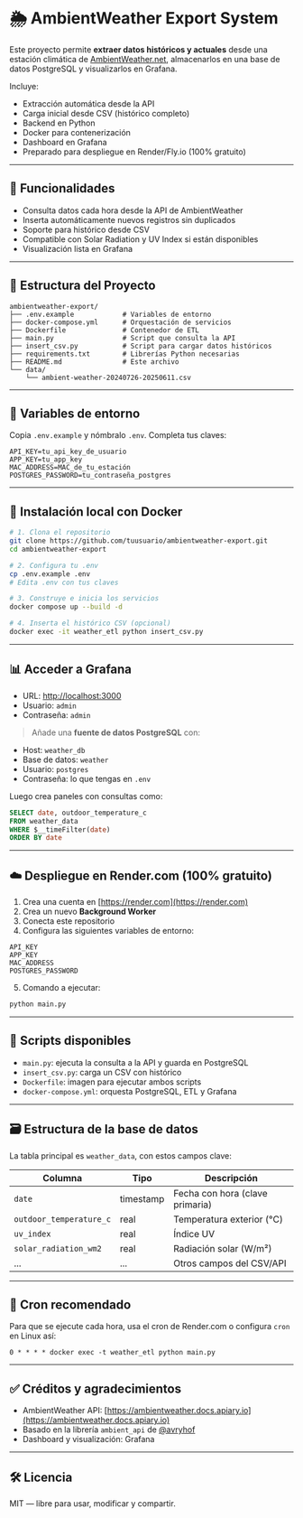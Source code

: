 
# 🌦️ AmbientWeather Export System

Este proyecto permite **extraer datos históricos y actuales** desde una estación climática de [AmbientWeather.net](https://ambientweather.net/), almacenarlos en una base de datos PostgreSQL y visualizarlos en Grafana.

Incluye:
- Extracción automática desde la API
- Carga inicial desde CSV (histórico completo)
- Backend en Python
- Docker para contenerización
- Dashboard en Grafana
- Preparado para despliegue en Render/Fly.io (100% gratuito)

---

## 🚀 Funcionalidades

- Consulta datos cada hora desde la API de AmbientWeather
- Inserta automáticamente nuevos registros sin duplicados
- Soporte para histórico desde CSV
- Compatible con Solar Radiation y UV Index si están disponibles
- Visualización lista en Grafana

---

## 📁 Estructura del Proyecto

```
ambientweather-export/
├── .env.example            # Variables de entorno
├── docker-compose.yml      # Orquestación de servicios
├── Dockerfile              # Contenedor de ETL
├── main.py                 # Script que consulta la API
├── insert_csv.py           # Script para cargar datos históricos
├── requirements.txt        # Librerías Python necesarias
├── README.md               # Este archivo
└── data/
    └── ambient-weather-20240726-20250611.csv
```

---

## 🔧 Variables de entorno

Copia `.env.example` y nómbralo `.env`. Completa tus claves:

```env
API_KEY=tu_api_key_de_usuario
APP_KEY=tu_app_key
MAC_ADDRESS=MAC_de_tu_estación
POSTGRES_PASSWORD=tu_contraseña_postgres
```

---

## 🐳 Instalación local con Docker

```bash
# 1. Clona el repositorio
git clone https://github.com/tuusuario/ambientweather-export.git
cd ambientweather-export

# 2. Configura tu .env
cp .env.example .env
# Edita .env con tus claves

# 3. Construye e inicia los servicios
docker compose up --build -d

# 4. Inserta el histórico CSV (opcional)
docker exec -it weather_etl python insert_csv.py
```

---

## 📊 Acceder a Grafana

- URL: [http://localhost:3000](http://localhost:3000)
- Usuario: `admin`
- Contraseña: `admin`

> Añade una **fuente de datos PostgreSQL** con:
- Host: `weather_db`
- Base de datos: `weather`
- Usuario: `postgres`
- Contraseña: lo que tengas en `.env`

Luego crea paneles con consultas como:

```sql
SELECT date, outdoor_temperature_c
FROM weather_data
WHERE $__timeFilter(date)
ORDER BY date
```

---

## ☁️ Despliegue en Render.com (100% gratuito)

1. Crea una cuenta en [https://render.com](https://render.com)
2. Crea un nuevo **Background Worker**
3. Conecta este repositorio
4. Configura las siguientes variables de entorno:

```
API_KEY
APP_KEY
MAC_ADDRESS
POSTGRES_PASSWORD
```

5. Comando a ejecutar:

```bash
python main.py
```

---

## 🧪 Scripts disponibles

- `main.py`: ejecuta la consulta a la API y guarda en PostgreSQL
- `insert_csv.py`: carga un CSV con histórico
- `Dockerfile`: imagen para ejecutar ambos scripts
- `docker-compose.yml`: orquesta PostgreSQL, ETL y Grafana

---

## 🗃️ Estructura de la base de datos

La tabla principal es `weather_data`, con estos campos clave:

| Columna                    | Tipo                | Descripción                     |
|---------------------------|---------------------|----------------------------------|
| `date`                    | timestamp           | Fecha con hora (clave primaria) |
| `outdoor_temperature_c`   | real                | Temperatura exterior (°C)       |
| `uv_index`                | real                | Índice UV                       |
| `solar_radiation_wm2`     | real                | Radiación solar (W/m²)          |
| ...                       | ...                 | Otros campos del CSV/API        |

---

## 📅 Cron recomendado

Para que se ejecute cada hora, usa el cron de Render.com o configura `cron` en Linux así:

```cron
0 * * * * docker exec -t weather_etl python main.py
```

---

## ✅ Créditos y agradecimientos

- AmbientWeather API: [https://ambientweather.docs.apiary.io](https://ambientweather.docs.apiary.io)
- Basado en la librería `ambient_api` de [@avryhof](https://github.com/avryhof/ambient_api)
- Dashboard y visualización: Grafana

---

## 🛠️ Licencia

MIT — libre para usar, modificar y compartir.
